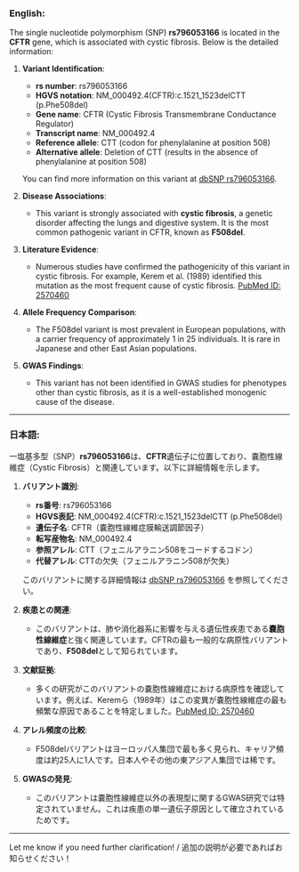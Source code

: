 ### English:
The single nucleotide polymorphism (SNP) **rs796053166** is located in the **CFTR** gene, which is associated with cystic fibrosis. Below is the detailed information:

1. **Variant Identification**:
   - **rs number**: rs796053166
   - **HGVS notation**: NM_000492.4(CFTR):c.1521_1523delCTT (p.Phe508del)
   - **Gene name**: CFTR (Cystic Fibrosis Transmembrane Conductance Regulator)
   - **Transcript name**: NM_000492.4  
   - **Reference allele**: CTT (codon for phenylalanine at position 508)
   - **Alternative allele**: Deletion of CTT (results in the absence of phenylalanine at position 508)

   You can find more information on this variant at [dbSNP rs796053166](https://www.ncbi.nlm.nih.gov/snp/rs796053166).

2. **Disease Associations**:
   - This variant is strongly associated with **cystic fibrosis**, a genetic disorder affecting the lungs and digestive system. It is the most common pathogenic variant in CFTR, known as **F508del**.

3. **Literature Evidence**:
   - Numerous studies have confirmed the pathogenicity of this variant in cystic fibrosis. For example, Kerem et al. (1989) identified this mutation as the most frequent cause of cystic fibrosis. [PubMed ID: 2570460](https://pubmed.ncbi.nlm.nih.gov/2570460/)

4. **Allele Frequency Comparison**:
   - The F508del variant is most prevalent in European populations, with a carrier frequency of approximately 1 in 25 individuals. It is rare in Japanese and other East Asian populations.

5. **GWAS Findings**:
   - This variant has not been identified in GWAS studies for phenotypes other than cystic fibrosis, as it is a well-established monogenic cause of the disease.

---

### 日本語:
一塩基多型（SNP）**rs796053166**は、**CFTR**遺伝子に位置しており、嚢胞性線維症（Cystic Fibrosis）と関連しています。以下に詳細情報を示します。

1. **バリアント識別**:
   - **rs番号**: rs796053166
   - **HGVS表記**: NM_000492.4(CFTR):c.1521_1523delCTT (p.Phe508del)
   - **遺伝子名**: CFTR（嚢胞性線維症膜輸送調節因子）
   - **転写産物名**: NM_000492.4  
   - **参照アレル**: CTT（フェニルアラニン508をコードするコドン）
   - **代替アレル**: CTTの欠失（フェニルアラニン508が欠失）

   このバリアントに関する詳細情報は [dbSNP rs796053166](https://www.ncbi.nlm.nih.gov/snp/rs796053166) を参照してください。

2. **疾患との関連**:
   - このバリアントは、肺や消化器系に影響を与える遺伝性疾患である**嚢胞性線維症**と強く関連しています。CFTRの最も一般的な病原性バリアントであり、**F508del**として知られています。

3. **文献証拠**:
   - 多くの研究がこのバリアントの嚢胞性線維症における病原性を確認しています。例えば、Keremら（1989年）はこの変異が嚢胞性線維症の最も頻繁な原因であることを特定しました。[PubMed ID: 2570460](https://pubmed.ncbi.nlm.nih.gov/2570460/)

4. **アレル頻度の比較**:
   - F508delバリアントはヨーロッパ人集団で最も多く見られ、キャリア頻度は約25人に1人です。日本人やその他の東アジア人集団では稀です。

5. **GWASの発見**:
   - このバリアントは嚢胞性線維症以外の表現型に関するGWAS研究では特定されていません。これは疾患の単一遺伝子原因として確立されているためです。

--- 
Let me know if you need further clarification! / 追加の説明が必要であればお知らせください！
